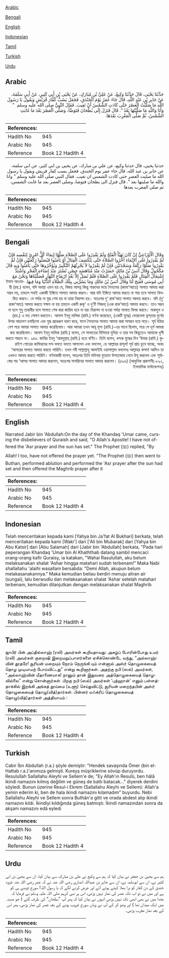 [Arabic](#arabic)

[Bengali](#bengali)

[English](#english)

[Indonesian](#indonesian)

[Tamil](#tamil)

[Turkish](#turkish)

[Urdu](#urdu)

## Arabic


<div dir="rtl" lang="ar" style={{fontSize:'larger',backgroundColor:'#f8f9fa',padding:20}}>
حَدَّثَنَا يَحْيَى، قَالَ حَدَّثَنَا وَكِيعٌ، عَنْ عَلِيِّ بْنِ مُبَارَكٍ، عَنْ يَحْيَى بْنِ أَبِي كَثِيرٍ، عَنْ أَبِي سَلَمَةَ، عَنْ جَابِرِ بْنِ عَبْدِ اللَّهِ، قَالَ جَاءَ عُمَرُ يَوْمَ الْخَنْدَقِ، فَجَعَلَ يَسُبُّ كُفَّارَ قُرَيْشٍ وَيَقُولُ يَا رَسُولَ اللَّهِ مَا صَلَّيْتُ الْعَصْرَ حَتَّى كَادَتِ الشَّمْسُ أَنْ تَغِيبَ‏.‏ فَقَالَ النَّبِيُّ صلى الله عليه وسلم ‏ "‏ وَأَنَا وَاللَّهِ مَا صَلَّيْتُهَا بَعْدُ ‏"‏‏.‏ قَالَ فَنَزَلَ إِلَى بُطْحَانَ فَتَوَضَّأَ، وَصَلَّى الْعَصْرَ بَعْدَ مَا غَابَتِ الشَّمْسُ، ثُمَّ صَلَّى الْمَغْرِبَ بَعْدَهَا‏.‏
</div>
<div style={{backgroundColor:'#f8f9fa',padding:20, marginBottom: 10}}><table> <thead> <tr> <th>References:</th> <th></th> </tr> </thead> <tbody><tr><td>Hadith No</td><td>945</td></tr><tr><td>Arabic No</td><td>945</td></tr><tr><td>Reference</td><td>Book 12 Hadith 4</td></tr></tbody></table></div>


<div dir="rtl" lang="ar" style={{fontSize:'larger',backgroundColor:'#f8f9fa',padding:20}}>
حدثنا يحيى، قال حدثنا وكيع، عن علي بن مبارك، عن يحيى بن ابي كثير، عن ابي سلمة، عن جابر بن عبد الله، قال جاء عمر يوم الخندق، فجعل يسب كفار قريش ويقول يا رسول الله ما صليت العصر حتى كادت الشمس ان تغيب. فقال النبي صلى الله عليه وسلم " وانا والله ما صليتها بعد ". قال فنزل الى بطحان فتوضا، وصلى العصر بعد ما غابت الشمس، ثم صلى المغرب بعدها
</div>
<div style={{backgroundColor:'#f8f9fa',padding:20, marginBottom: 10}}><table> <thead> <tr> <th>References:</th> <th></th> </tr> </thead> <tbody><tr><td>Hadith No</td><td>945</td></tr><tr><td>Arabic No</td><td>945</td></tr><tr><td>Reference</td><td>Book 12 Hadith 4</td></tr></tbody></table></div>

## Bengali


<div dir="rtl" lang="bn" style={{fontSize:'larger',backgroundColor:'#f8f9fa',padding:20}}>
وَقَالَ الْأَوْزَاعِيُّ إِنْ كَانَ تَهَيَّأَ الْفَتْحُ وَلَمْ يَقْدِرُوا عَلَى الصَّلاَةِ صَلَّوْا إِيمَاءً كُلُّ امْرِئٍ لِنَفْسِهِ فَإِنْ لَمْ يَقْدِرُوا عَلَى الإِيْمَاءِ أَخَّرُوا الصَّلاَةَ حَتَّى يَنْكَشِفَ الْقِتَالُ أَوْ يَأْمَنُوا فَيُصَلُّوا رَكْعَتَيْنِ فَإِنْ لَمْ يَقْدِرُوا صَلَّوْا رَكْعَةً وَسَجْدَتَيْنِ فَإِنْ لَمْ يَقْدِرُوا لاَ يُجْزِئُهُمْ التَّكْبِيرُ وَيُؤَخِّرُوهَا حَتَّى يَأْمَنُوا وَبِهِ قَالَ مَكْحُولٌ وَقَالَ أَنَسُ بْنُ مَالِكٍ حَضَرْتُ عِنْدَ مُنَاهَضَةِ حِصْنِ تُسْتَرَ عِنْدَ إِضَاءَةِ الْفَجْرِ وَاشْتَدَّ اشْتِعَالُ الْقِتَالِ فَلَمْ يَقْدِرُوا عَلَى الصَّلاَةِ فَلَمْ نُصَلِّ إِلاَّ بَعْدَ ارْتِفَاعِ النَّهَارِ فَصَلَّيْنَاهَا وَنَحْنُ مَعَ أَبِي مُوسَى فَفُتِحَ لَنَا وَقَالَ أَنَسُ بْنُ مَالِكٍ وَمَا يَسُرُّنِي بِتِلْكَ الصَّلاَةِ الدُّنْيَا وَمَا فِيهَا. ইমাম আওযায়ী (রহ.) বলেন, যদি অবস্থা এমন হয় যে, বিজয় আসন্ন কিন্তু শত্রুদের ভয়ে সৈন্যদের (জামা‘আতে) সালাত আদায় করা সম্ভব নয়, তাহলে সবাই একাকী ইঙ্গিতে সালাত আদায় করবে। আর যদি ইঙ্গিতে আদায় করতে না পার তবে সালাত বিলম্বিত করবে। যে পর্যন্ত না যুদ্ধ শেষ হয় বা তারা নিরাপদ হয়। অতঃপর দু’ রাক‘আত সালাত আদায় করবে। যদি (দু‘ রাকা‘আত) আদায় করতে সক্ষম না হয় তাহলে একটি রুকূ‘ ও দু’টি সিজদা্‌ (এক রাক‘আত) আদায় করবে। তাও সম্ভব না হলে শুধু তাক্‌বীর বলে সালাত শেষ করা জায়িয হবে না বরং নিরাপদ না হওয়া পর্যন্ত সালাত বিলম্ব করবে। মাকহুল ও (রহ.) এ মত পোষণ করতেন। আনাস ইব্‌নু মালিক (রাযি.) বর্ণনা করেছেন, (একটি যুদ্ধে) ভোরবেলা ভুস্‌তার দুর্গের উপর আক্রমণ চলছিলো এবং যুদ্ধ প্রচণ্ডরূপ ধারণ করে, ফলে সৈন্যদের সালাত আদায় করা অসম্ভব হয়ে পড়ে। সূর্য উঠার বেশ পরে আমরা সালাত আদায় করেছিলাম। আর আমরা তখন আবূ মূসা (রাযি.)-এর সাথে ছিলাম, পরে সে দূর্গ আমরা জয় করেছিলাম। আনাস ইব্‌নু মালিক (রাযি.) বলেন, সে সালাতের বিনিময়ে দুনিয়া ও তার সব কিছুতেও আমাকে খুশী করতে পারবে না। ৯৪৫. জাবির ইবনু ‘আবদুল্লাহ্ (রাযি.) হতে বর্ণিত। তিনি বলেন, খন্দক যুদ্ধের দিন ‘উমার (রাযি.) কুরাইশ গোত্রের কাফিরদের মন্দ বলতে বলতে আসলেন এবং বললেন, হে আল্লাহর রাসূল! সূর্য প্রায় ডুবে যাচ্ছে, অথচ ‘আসরের সালাত আদায় করতে পারিনি। তখন নবী সাল্লাল্লাহু আলাইহি ওয়াসাল্লাম বললেনঃ আল্লাহর কসম! আমিও তা এখনও আদায় করতে পারিনি। বর্ণনাকারী বলেন, অতঃপর তিনি মদিনার বুতহান উপত্যকায় নেমে উযূ করলেন এবং সূর্যাস্তের পর ‘আসর সালাত আদায় করলেন, অতঃপর মাগরিবের সালাত আদায় করলেন। (৫৯৬) (আধুনিক প্রকাশনীঃ ৮৯২, ইসলামিক ফাউন্ডেশনঃ)
</div>
<div style={{backgroundColor:'#f8f9fa',padding:20, marginBottom: 10}}><table> <thead> <tr> <th>References:</th> <th></th> </tr> </thead> <tbody><tr><td>Hadith No</td><td>945</td></tr><tr><td>Arabic No</td><td>945</td></tr><tr><td>Reference</td><td>Book 12 Hadith 4</td></tr></tbody></table></div>

## English


<div dir="ltr" lang="en" style={{fontSize:'larger',backgroundColor:'#f8f9fa',padding:20}}>
Narrated Jabir bin 'Abdullah:On the day of the Khandaq 'Umar came, cursing the disbelievers of Quraish and said, "O Allah's Apostle! I have not offered the 'Asr prayer and the sun has set." The Prophet (ﷺ) replied, "By Allah! I too, have not offered the prayer yet. "The Prophet (ﷺ) then went to Buthan, performed ablution and performed the 'Asr prayer after the sun had set and then offered the Maghrib prayer after it
</div>
<div style={{backgroundColor:'#f8f9fa',padding:20, marginBottom: 10}}><table> <thead> <tr> <th>References:</th> <th></th> </tr> </thead> <tbody><tr><td>Hadith No</td><td>945</td></tr><tr><td>Arabic No</td><td>945</td></tr><tr><td>Reference</td><td>Book 12 Hadith 4</td></tr></tbody></table></div>

## Indonesian


<div dir="ltr" lang="id" style={{fontSize:'larger',backgroundColor:'#f8f9fa',padding:20}}>
Telah menceritakan kepada kami [Yahya bin Ja'fat Al Bukhari] berkata, telah menceritakan kepada kami [Waki'] dari ['Ali bin Mubarak] dari [Yahya bin Abu Katsir] dari [Abu Salamah] dari [Jabir bin 'Abdullah] berkata, "Pada hari peperangan Khandaq 'Umar bin Al Khaththab datang sambil mencaci orang-orang kafir Quraisy, ia katakan, "Wahai Rasulullah, aku belum melaksanakan shalat 'Ashar hingga matahari sudah terbenam!" Maka Nabi shallallahu 'alaihi wasallam bersabda: "Demi Allah, akupun belum melakasanakannya." Maka kemudian beliau berdiri menuju aliran air (sungai), lalu berwudlu dan melaksanakan shalat 'Ashar setelah matahari terbenam, kemudian dilanjutkan dengan melaksanakan shalat Maghrib
</div>
<div style={{backgroundColor:'#f8f9fa',padding:20, marginBottom: 10}}><table> <thead> <tr> <th>References:</th> <th></th> </tr> </thead> <tbody><tr><td>Hadith No</td><td>945</td></tr><tr><td>Arabic No</td><td>945</td></tr><tr><td>Reference</td><td>Book 12 Hadith 4</td></tr></tbody></table></div>

## Tamil


<div dir="ltr" lang="ta" style={{fontSize:'larger',backgroundColor:'#f8f9fa',padding:20}}>
ஜாபிர் பின் அப்தில்லாஹ் (ரலி) அவர்கள் கூறியதாவது: அகழ்ப் போரின்போது உமர் (ரலி) அவர்கள் குறைஷி இறைமறுப்பாளர்களை ஏசிக்கொண்டே வந்து, “அல்லாஹ்வின் தூதரே! சூரியன் மறையும் நேரம் நெருங்கி யும் என்னால் அஸ்ர் தொழுகையைத் தொழ முடியாமற் போய்விட்டது” என்று கூறினார்கள். அதற்கு நபி (ஸல்) அவர்கள், “அல்லாஹ்வின் மீதாணையாக! நானும் தான் இதுவரை அத்தொழுகையைத் தொழவில்லை” என்று சொன்னார்கள். பிறகு நபி (ஸல்) அவர்கள் ‘புத்ஹான்’ எனும் பள்ளத்தாக்கில் இறங்கி அங்கத் தூய்மை (உளூ) செய்துவிட்டு, சூரியன் மறைந்தபின் அஸ்ர் தொழுகையைத் தொழு(வித்)தார்கள். பின்னர் மஃக்ரிப் தொழுகையைத் தொழு(வித்)தார்கள் அத்தியாயம் :
</div>
<div style={{backgroundColor:'#f8f9fa',padding:20, marginBottom: 10}}><table> <thead> <tr> <th>References:</th> <th></th> </tr> </thead> <tbody><tr><td>Hadith No</td><td>945</td></tr><tr><td>Arabic No</td><td>945</td></tr><tr><td>Reference</td><td>Book 12 Hadith 4</td></tr></tbody></table></div>

## Turkish


<div dir="ltr" lang="tr" style={{fontSize:'larger',backgroundColor:'#f8f9fa',padding:20}}>
Cabir İbn Abdullah (r.a.) şöyle demiştir: "Hendek savaşında Ömer (bin el-Hattab r.a.)'a­nımıza gelmişti. Kureyş müşriklerine sövüp duruyordu. Resulullah Sallallahu Aleyhi ve Sellem'e de; "Ey Allah'ın Resulü, ben hâlâ ikindi namazını kılmış değilim ve güneş de battı batacak..." diyerek derdini söyledi. Bunun üzerine Resul-i Ekrem (Sallallahu Aleyhi ve Sellem): Allah'a yemin ederim ki, ben de hala ikindi namazını kılamadım" buyurdu. Nebi Sallallahu Aleyhi ve Sellem sonra Buthân'a gitti ve orada abdest alıp ikindi namazını kıldı. İkindiyi kıldığında güneş batmıştı. İkindi namazından sonra da akşam namazını edâ eyledi
</div>
<div style={{backgroundColor:'#f8f9fa',padding:20, marginBottom: 10}}><table> <thead> <tr> <th>References:</th> <th></th> </tr> </thead> <tbody><tr><td>Hadith No</td><td>945</td></tr><tr><td>Arabic No</td><td>945</td></tr><tr><td>Reference</td><td>Book 12 Hadith 4</td></tr></tbody></table></div>

## Urdu


<div dir="rtl" lang="ur" style={{fontSize:'larger',backgroundColor:'#f8f9fa',padding:20}}>
ہم سے یحییٰ بن جعفر نے بیان کیا کہ ہم سے وکیع نے علی بن مبارک سے بیان کیا، ان سے یحییٰ بن ابی کثیر نے، ان سے ابوسلمہ نے، ان سے جابر بن عبداللہ انصاری رضی اللہ عنہ نے کہ عمر رضی اللہ عنہ غزوہ خندق کے دن کفار کو برا بھلا کہتے ہوئے آئے اور عرض کرنے لگے کہ یا رسول اللہ! سورج ڈوبنے ہی کو ہے اور میں نے تو اب تک عصر کی نماز نہیں پڑھی، اس پر نبی کریم صلی اللہ علیہ وسلم نے فرمایا کہ بخدا میں نے بھی ابھی تک نہیں پڑھی انہوں نے بیان کیا کہ پھر آپ ”بطحان“ کی طرف گئے ( جو مدینہ میں ایک میدان تھا ) اور وضو کر کے آپ نے وہاں سورج غروب ہونے کے بعد عصر کی نماز پڑھی، پھر اس کے بعد نماز مغرب پڑھی۔
</div>
<div style={{backgroundColor:'#f8f9fa',padding:20, marginBottom: 10}}><table> <thead> <tr> <th>References:</th> <th></th> </tr> </thead> <tbody><tr><td>Hadith No</td><td>945</td></tr><tr><td>Arabic No</td><td>945</td></tr><tr><td>Reference</td><td>Book 12 Hadith 4</td></tr></tbody></table></div>